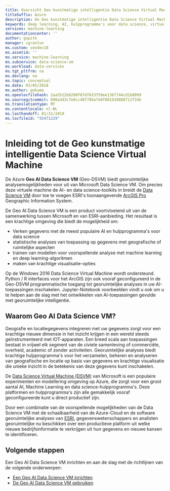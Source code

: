 ```yaml
---
title: Overzicht Geo kunstmatige intelligentie Data Science Virtual Machine
titleSuffix: Azure
description: De Geo kunstmatige intelligentie Data Science Virtual Machine biedt ArcGIS Pro voor het werken met geografische gegevens. Het biedt ook Python, R en data science-tookits voor het werken met machine learning en kunstmatige intelligentie.
keywords: deep learning, AI, hulpprogramma's voor data science, virtuele machine voor datatechnologie, georuimtelijke analyses
services: machine-learning
documentationcenter: ''
author: gopitk
manager: cgronlun
ms.custom: seodec18
ms.assetid: ''
ms.service: machine-learning
ms.subservice: data-science-vm
ms.workload: data-services
ms.tgt_pltfrm: na
ms.devlang: na
ms.topic: conceptual
ms.date: 03/05/2018
ms.author: gokuma
ms.openlocfilehash: 2aa5522b8200f87df633759ee136f744cd1b8099
ms.sourcegitcommit: 698a3d3c7e0cc48f784a7e8f081928888712f34b
ms.translationtype: MT
ms.contentlocale: nl-NL
ms.lasthandoff: 01/31/2019
ms.locfileid: "55471229"
---
```

# <a name="introduction-to-the-geo-artificial-intelligence-data-science-virtual-machine"></a>Inleiding tot de Geo kunstmatige intelligentie Data Science Virtual Machine

De Azure **Geo AI Data Science VM** (Geo-DSVM) biedt georuimtelijke analysemogelijkheden voor uit van Microsoft Data Science VM. Om precies deze virtuele machine de AI- en data science-toolkits in breidt de [Data Science VM](overview.md) door toe te voegen ESRI's toonaangevende [ArcGIS Pro](https://www.esri.com/arcgis/products/arcgis-pro/overview) Geographic Information System.

De Geo AI Data Science VM is een product voortvloeiend uit van de samenwerking tussen Microsoft en van ESRI-aanbieding. Het resultaat is een krachtige omgeving die biedt de mogelijkheid om:

- Verken gegevens met de meest populaire AI en hulpprogramma's voor data science
- statistische analyses van toepassing op gegevens met geografische of ruimtelijke aspecten
- trainen van modellen voor voorspellende analyse met machine learning en deep learning-algoritmen
- maken van krachtige visualisatie-opties

Op de Windows 2016 Data Science Virtual Machine wordt ondersteund. Python / R interfaces voor het ArcGIS zijn ook vooraf geconfigureerd in de Geo-DSVM programmatische toegang tot georuimtelijke analyses in uw AI-toepassingen inschakelen. Jupyter-Notebook voorbeelden vindt u ook om u te helpen aan de slag met het ontwikkelen van AI-toepassingen gevulde met georuimtelijke intelligentie.


## <a name="why-geo-ai-data-science-vm"></a>Waarom Geo AI Data Science VM? 

Geografie en locatiegegevens integreren met uw gegevens zorgt voor een krachtige nieuwe dimensie in het inzicht krijgen in een wereld steeds geïnstrumenteerd met IOT-apparaten. Een breed scala aan toepassingen bestaat in vrijwel elk segment van de civiele samenleving of commerciële, overheid, academic of zonder activiteiten. Georuimtelijke analyses biedt krachtige hulpprogramma's voor het verzamelen, beheren en analyseren van geografische en locatie op basis van gegevens en krachtige visualisatie die unieke inzicht in de betekenis van deze gegevens kunt inschakelen. 

De [Data Science Virtual Machine (DSVM)](overview.md) van Microsoft is een populaire experimenten en modellering omgeving op Azure, die zorgt voor een groot aantal AI, Machine Learning en data science-hulpprogramma's. Deze platformen en hulpprogramma's zijn alle gemakkelijk vooraf geconfigureerde kunt u direct productief zijn. 

Door een combinatie van de voorspellende mogelijkheden van de Data Science VM met de schaalbaarheid van de Azure-Cloud en de software georuimtelijke analyses van [ESRI](http://www.esri.com), gegevenswetenschappers en analisten georuimtelijke nu beschikken over een productieve platform uit welke nieuwe bedrijfsinformatie te verkrijgen uit hun gegevens en nieuwe kansen te identificeren. 


## <a name="next-steps"></a>Volgende stappen

Een Geo AI Data Science VM inrichten en aan de slag met de richtlijnen van de volgende onderwerpen:

* [Een Geo AI Data Science VM inrichten](provision-geo-ai-dsvm.md)
* [De Geo AI Data Science VM gebruiken](use-geo-ai-dsvm.md)
